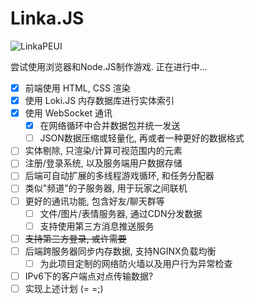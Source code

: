 # Linka.JS

![LinkaPEUI](https://cdn.ipacamod.cc/api/v3/file/get/8204/LinkaC%E7%A7%BB%E5%8A%A8%E7%AB%AF%E6%8C%89%E9%94%AE.png?sign=I2YsF73tlbZQkkQXJ6Ch9bHqHVqTT_cv9-oY_kVIskM%3D%3A0)

尝试使用浏览器和Node.JS制作游戏. 正在进行中...  
- [x] 前端使用 HTML, CSS 渲染
- [x] 使用 Loki.JS 内存数据库进行实体索引
- [x] 使用 WebSocket 通讯
  - [x] 在网络循环中合并数据包并统一发送
  - [ ] JSON数据压缩或轻量化, 再或者一种更好的数据格式
- [ ] 实体剔除, 只渲染/计算可视范围内的元素
- [ ] 注册/登录系统, 以及服务端用户数据存储
- [ ] 后端可自动扩展的多线程游戏循环, 和任务分配器
- [ ] 类似"频道"的子服务器, 用于玩家之间联机
- [ ] 更好的通讯功能, 包含好友/聊天群等
  - [ ] 文件/图片/表情服务器, 通过CDN分发数据
  - [ ] 支持使用第三方消息推送服务
- [ ] ~~支持第三方登录, 或许需要~~
- [ ] 后端跨服务器同步内存数据, 支持NGINX负载均衡
  - [ ] 为此项目定制的网络防火墙以及用户行为异常检查
- [ ] IPv6下的客户端点对点传输数据?
- [ ] 实现上述计划 (= =;)
